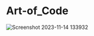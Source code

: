 # Art-of_Code
![Screenshot 2023-11-14 133932](https://github.com/JoshuaAltreche/Art-of_Code/assets/150846036/eca81d75-6754-481b-a161-4205d0f20f39)
